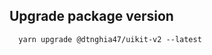 <!-- Repo A import Repo B

## Link

=> `npm run build` in repo B
=> npm link

in repo A
run `npm link B`
=> `npm link uikit-v2`

## How to unlink
in Repo A
=> `npm unlink --no-save B`

in repo B
=> `npm unlink` -->

## Upgrade package version
```
  yarn upgrade @dtnghia47/uikit-v2 --latest
```